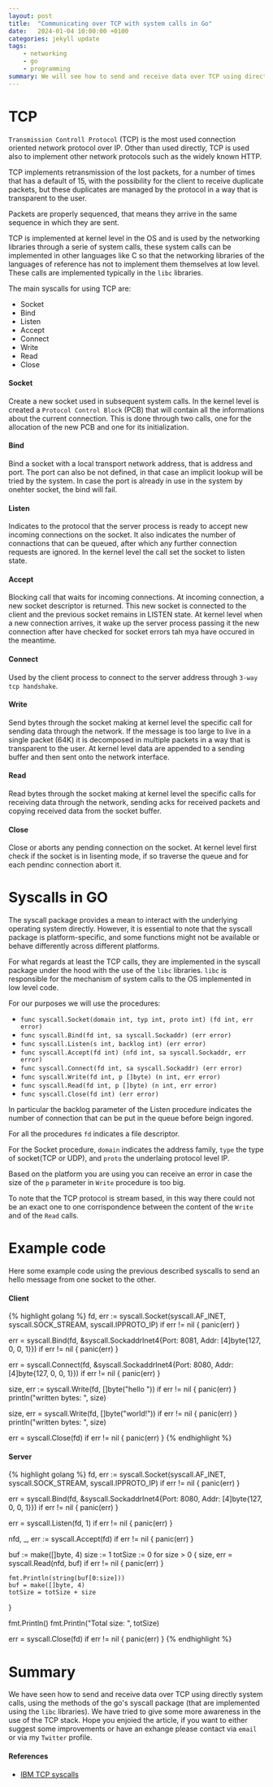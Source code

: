 ```yaml
---
layout: post
title:  "Communicating over TCP with system calls in Go"
date:   2024-01-04 10:00:00 +0100
categories: jekyll update
tags:
    - networking
    - go
    - programming
summary: We will see how to send and receive data over TCP using directly system calls, using the methods of the go's syscall package, that are implemented using the libc libraries...
---
```


# TCP

`Transmission Controll Protocol` (TCP) is the most used connection oriented network protocol over IP. 
Other than used directly, TCP is used also to implement other network protocols such as the widely known HTTP. 

TCP implements retransmission of the lost packets, for a number of times that has a default of 15, with the possibility for the client to receive duplicate packets, but these duplicates are managed by the protocol in a way that is transparent to the user.

Packets are properly sequenced, that means they arrive in the same sequence in which they are sent.

TCP is implemented at kernel level in the OS and is used by the networking libraries through a serie of system calls, these system calls can be implemented in other languages like C so that the networking libraries of the languages of reference has not to implement them themselves at low level. These calls are implemented typically in the `libc` libraries.

The main syscalls for using TCP are:

* Socket
* Bind
* Listen
* Accept
* Connect 
* Write
* Read
* Close

#### Socket

Create a new socket used in subsequent system calls. 
In the kernel level is created a `Protocol Control Block` (PCB) that will contain all the informations about the current connection.
This is done through two calls, one for the allocation of the new PCB and one for its initialization.

#### Bind

Bind a socket with a local transport network address, that is address and port. 
The port can also be not defined, in that case an implicit lookup will be tried by the system.
In case the port is already in use in the system by onehter socket, the bind will fail.

#### Listen

Indicates to the protocol that the server process is ready to accept new incoming connections on the socket. 
It also indicates the number of connactions that can be queued, after which any further connection requests are ignored.
In the kernel level the call set the socket to listen state.

#### Accept

Blocking call that waits for incoming connections. 
At incoming connection, a new socket descriptor is returned. 
This new socket is connected to the client and the previous socket remains in LISTEN state.
At kernel level when a new connection arrives, it wake up the server process passing it the new connection after have checked for socket errors tah mya have occured in the meantime.

#### Connect

Used by the client process to connect to the server address through `3-way tcp handshake`.

#### Write

Send bytes through the socket making at kernel level the specific call for sending data through the network.
If the message is too large to live in a single packet (64K) it is decomposed in multiple packets in a way that is transparent to the user.
At kernel level data are appended to a sending buffer and then sent onto the network interface.

#### Read

Read bytes through the socket making at kernel level the specific calls for receiving data through the network, sending acks for received packets and copying received data from the socket buffer.

#### Close

Close or aborts any pending connection on the socket.
At kernel level first check if the socket is in lisenting mode, if so traverse the queue and for each pendinc connection abort it.


# Syscalls in GO

The syscall package provides a mean to interact with the underlying operating system directly.
However, it is essential to note that the syscall package is platform-specific, and some functions might not be available or behave differently across different platforms.

For what regards at least the TCP calls, they are implemented in the syscall package under the hood with the use of the `libc` libraries.
`libc` is responsible for the mechanism of system calls to the OS implemented in low level code.

For our purposes we will use the procedures:

* `func syscall.Socket(domain int, typ int, proto int) (fd int, err error)`
* `func syscall.Bind(fd int, sa syscall.Sockaddr) (err error)`
* `func syscall.Listen(s int, backlog int) (err error)`
* `func syscall.Accept(fd int) (nfd int, sa syscall.Sockaddr, err error)`
* `func syscall.Connect(fd int, sa syscall.Sockaddr) (err error)`
* `func syscall.Write(fd int, p []byte) (n int, err error)`
* `func syscall.Read(fd int, p []byte) (n int, err error)`
* `func syscall.Close(fd int) (err error)`

In particular the backlog parameter of the Listen procedure indicates the number of connection that can be put in the queue before beign ingored.

For all the procedures `fd` indicates a file descriptor.

For the Socket procedure, `domain` indicates the address family, `type` the type of socket(TCP or UDP), and `proto` the underlaing protocol level IP.

Based on the platform you are using you can receive an error in case the size of the  `p` parameter in  `Write` procedure is too big.

To note that the TCP protocol is stream based, in this way there could not be an exact one to one corrispondence between the content of the `Write` and of the `Read` calls.

# Example code

Here some example code using the previous described syscalls to send an hello message from one socket to the other.

#### Client

{% highlight golang %}
fd, err := syscall.Socket(syscall.AF_INET, syscall.SOCK_STREAM, syscall.IPPROTO_IP)
if err != nil {
	panic(err)
}

err = syscall.Bind(fd, &syscall.SockaddrInet4{Port: 8081, Addr: [4]byte{127, 0, 0, 1}})
if err != nil {
	panic(err)
}

err = syscall.Connect(fd, &syscall.SockaddrInet4{Port: 8080, Addr: [4]byte{127, 0, 0, 1}})
if err != nil {
	panic(err)
}

size, err := syscall.Write(fd, []byte("hello "))
if err != nil {
	panic(err)
}
println("written bytes: ", size)

size, err = syscall.Write(fd, []byte("world!"))
if err != nil {
	panic(err)
}
println("written bytes: ", size)

err = syscall.Close(fd)
if err != nil {
	panic(err)
}
{% endhighlight %}


#### Server

{% highlight golang %}
fd, err := syscall.Socket(syscall.AF_INET, syscall.SOCK_STREAM, syscall.IPPROTO_IP)
if err != nil {
	panic(err)
}

err = syscall.Bind(fd, &syscall.SockaddrInet4{Port: 8080, Addr: [4]byte{127, 0, 0, 1}})
if err != nil {
	panic(err)
}

err = syscall.Listen(fd, 1)
if err != nil {
	panic(err)
}

nfd, _, err := syscall.Accept(fd)
if err != nil {
	panic(err)
}

buf := make([]byte, 4)
size := 1
totSize := 0
for size > 0 {
	size, err = syscall.Read(nfd, buf)
	if err != nil {
		panic(err)
	}

	fmt.Println(string(buf[0:size]))
	buf = make([]byte, 4)
	totSize = totSize + size
}

fmt.Println()
fmt.Println("Total size: ", totSize)

err = syscall.Close(fd)
if err != nil {
	panic(err)
}
{% endhighlight %}

# Summary

We have seen how to send and receive data over TCP using directly system calls, using the methods of the go's syscall package (that are implemented using the `libc` libraries).
We have tried to give some more awareness in the use of the TCP stack.
Hope you enjoied the article, if you want to either suggest some improvements or have an exhange please contact via `email` or via my `Twitter` profile. 

#### References
* [IBM TCP syscalls][ibm-blog-tcp-syscalls]

[ibm-blog-tcp-syscalls]: https://developer.ibm.com/articles/au-tcpsystemcalls